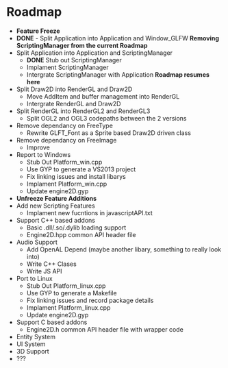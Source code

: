 # Roadmap

- **Feature Freeze**
- **DONE** - Split Application into Application and Window_GLFW
**Removing ScriptingManager from the current Roadmap**
- Split Application into Application and ScriptingManager
	- **DONE** Stub out ScriptingManager
	- Implament ScriptingManager
	- Intergrate ScriptingManager with Application
**Roadmap resumes here**
- Split Draw2D into RenderGL and Draw2D
	- Move AddItem and buffer management into RenderGL
	- Intergrate RenderGL and Draw2D
- Split RenderGL into RenderGL2 and RenderGL3
	- Split OGL2 and OGL3 codepaths between the 2 versions
- Remove dependancy on FreeType
	- Rewrite GLFT_Font as a Sprite based Draw2D driven class
- Remove dependancy on FreeImage
	- Improve 
- Report to Windows
	- Stub Out Platform_win.cpp
	- Use GYP to generate a VS2013 project
	- Fix linking issues and install libarys
	- Implament Platform_win.cpp
	- Update engine2D.gyp
- **Unfreeze Feature Additions**
- Add new Scripting Features
	- Implament new fucntions in javascriptAPI.txt
- Support C++ based addons
	- Basic .dll/.so/.dylib loading support
	- Engine2D.hpp common API header file
- Audio Support
	- Add OpenAL Depend (maybe another libary, something to really look into)
	- Write C++ Clases
	- Write JS API
- Port to Linux
	- Stub Out Platform_linux.cpp
	- Use GYP to generate a Makefile
	- Fix linking issues and record package details
	- Implament Platform_linux.cpp
	- Update engine2D.gyp
- Support C based addons
	- Engine2D.h common API header file with wrapper code
- Entity System
- UI System
- 3D Support
- ???

